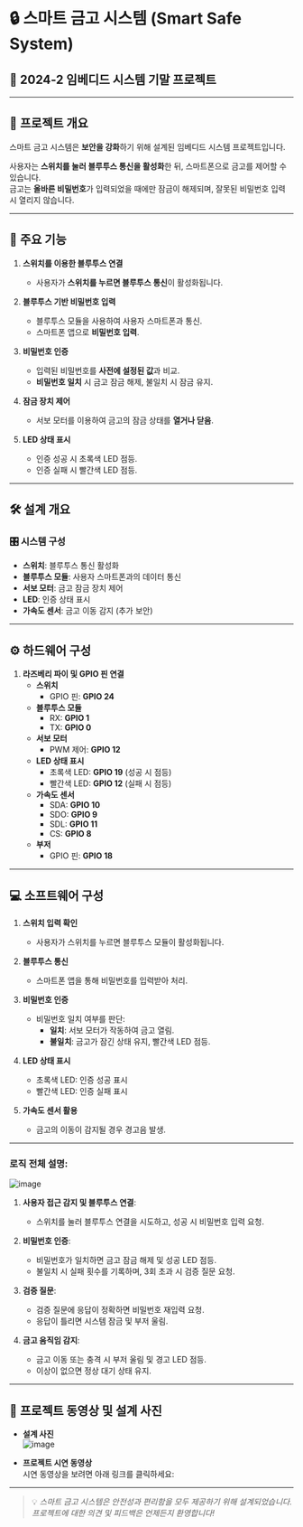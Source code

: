 # 🔒 스마트 금고 시스템 (Smart Safe System)

## 📅 2024-2 임베디드 시스템 기말 프로젝트

---

## 📌 프로젝트 개요

스마트 금고 시스템은 **보안을 강화**하기 위해 설계된 임베디드 시스템 프로젝트입니다.

사용자는 **스위치를 눌러 블루투스 통신을 활성화**한 뒤, 스마트폰으로 금고를 제어할 수 있습니다.  
금고는 **올바른 비밀번호**가 입력되었을 때에만 잠금이 해제되며, 잘못된 비밀번호 입력 시 열리지 않습니다.

---

## 🌟 주요 기능

1. **스위치를 이용한 블루투스 연결**
   - 사용자가 **스위치를 누르면 블루투스 통신**이 활성화됩니다.

2. **블루투스 기반 비밀번호 입력**
   - 블루투스 모듈을 사용하여 사용자 스마트폰과 통신.
   - 스마트폰 앱으로 **비밀번호 입력**.

3. **비밀번호 인증**
   - 입력된 비밀번호를 **사전에 설정된 값**과 비교.
   - **비밀번호 일치** 시 금고 잠금 해제, 불일치 시 잠금 유지.

4. **잠금 장치 제어**
   - 서보 모터를 이용하여 금고의 잠금 상태를 **열거나 닫음**.

5. **LED 상태 표시**
   - 인증 성공 시 초록색 LED 점등.  
   - 인증 실패 시 빨간색 LED 점등.

---

## 🛠️ 설계 개요

### 🎛️ 시스템 구성
- **스위치**: 블루투스 통신 활성화
- **블루투스 모듈**: 사용자 스마트폰과의 데이터 통신
- **서보 모터**: 금고 잠금 장치 제어
- **LED**: 인증 상태 표시
- **가속도 센서**: 금고 이동 감지 (추가 보안)

---

## ⚙️ 하드웨어 구성

1. **라즈베리 파이 및 GPIO 핀 연결**
   - **스위치**  
     - GPIO 핀: **GPIO 24**
   - **블루투스 모듈**
     - RX: **GPIO 1**  
     - TX: **GPIO 0**
   - **서보 모터**
     - PWM 제어: **GPIO 12**
   - **LED 상태 표시**
     - 초록색 LED: **GPIO 19** (성공 시 점등)  
     - 빨간색 LED: **GPIO 12** (실패 시 점등)
   - **가속도 센서**
     - SDA: **GPIO 10**
     - SDO: **GPIO 9**
     - SDL: **GPIO 11**
     - CS: **GPIO 8**
    - **부저**
      - GPIO 핀: **GPIO 18**

---

## 💻 소프트웨어 구성

1. **스위치 입력 확인**
   - 사용자가 스위치를 누르면 블루투스 모듈이 활성화됩니다.

2. **블루투스 통신**
   - 스마트폰 앱을 통해 비밀번호를 입력받아 처리.

3. **비밀번호 인증**
   - 비밀번호 일치 여부를 판단:
     - **일치**: 서보 모터가 작동하여 금고 열림.  
     - **불일치**: 금고가 잠긴 상태 유지, 빨간색 LED 점등.

4. **LED 상태 표시**
   - 초록색 LED: 인증 성공 표시  
   - 빨간색 LED: 인증 실패 표시

5. **가속도 센서 활용**
   - 금고의 이동이 감지될 경우 경고음 발생.

---

### 로직 전체 설명:

![image](https://github.com/user-attachments/assets/3c76b322-91c0-458a-ac76-df00c4dd5865)

1. **사용자 접근 감지 및 블루투스 연결**:
   - 스위치를 눌러 블루투스 연결을 시도하고, 성공 시 비밀번호 입력 요청.

2. **비밀번호 인증**:
   - 비밀번호가 일치하면 금고 잠금 해제 및 성공 LED 점등.
   - 불일치 시 실패 횟수를 기록하며, 3회 초과 시 검증 질문 요청.

3. **검증 질문**:
   - 검증 질문에 응답이 정확하면 비밀번호 재입력 요청.
   - 응답이 틀리면 시스템 잠금 및 부저 울림.

4. **금고 움직임 감지**:
   - 금고 이동 또는 충격 시 부저 울림 및 경고 LED 점등.
   - 이상이 없으면 정상 대기 상태 유지.

---

## 🎥 프로젝트 동영상 및 설계 사진

- **설계 사진**  
  ![image](https://github.com/user-attachments/assets/96b0282f-c045-490a-aa52-6d5e0fb4ab78)

  

- **프로젝트 시연 동영상**  
  시연 동영상을 보려면 아래 링크를 클릭하세요:  
  
---


> 💡 _스마트 금고 시스템은 안전성과 편리함을 모두 제공하기 위해 설계되었습니다.  
> 프로젝트에 대한 의견 및 피드백은 언제든지 환영합니다!_
